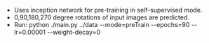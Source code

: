 - Uses inception network for pre-training in self-supervised mode.
- 0,90,180,270 degree rotations of input images are predicted.
- Run: python ./main.py ../data --mode=preTrain --epochs=90 --lr=0.00001 --weight-decay=0

